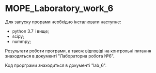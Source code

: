 # MOPE_Laboratory_work_6
Для запуску прорами необхідно інсталювати наступне:
- python 3.7 і вище;
- scipy;
- nummpy;

Результати роботи програми, а також відповіді на контрольні питання знаходяться в документі "Лабораторна робота №6".
  
Код прорграми знаходиться в документі "lab_6".
